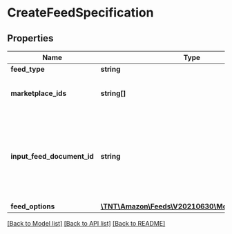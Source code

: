 # CreateFeedSpecification

## Properties
Name | Type | Description | Notes
------------ | ------------- | ------------- | -------------
**feed_type** | **string** | The feed type. | 
**marketplace_ids** | **string[]** | A list of identifiers for marketplaces that you want the feed to be applied to. | 
**input_feed_document_id** | **string** | The document identifier returned by the createFeedDocument operation. Upload the feed document contents before calling the createFeed operation. | 
**feed_options** | [**\TNT\Amazon\Feeds\V20210630\Model\FeedOptions**](FeedOptions.md) |  | [optional] 

[[Back to Model list]](../README.md#documentation-for-models) [[Back to API list]](../README.md#documentation-for-api-endpoints) [[Back to README]](../README.md)


